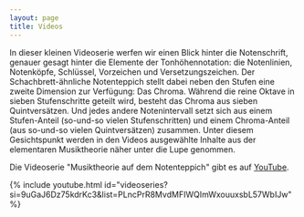```yaml
---
layout: page
title: Videos
---
```

In dieser kleinen Videoserie werfen wir einen Blick hinter die Notenschrift, genauer gesagt hinter die Elemente der Tonhöhennotation: die Notenlinien, Notenköpfe, Schlüssel, Vorzeichen und Versetzungszeichen. Der Schachbrett-ähnliche Notenteppich stellt dabei neben den Stufen eine zweite Dimension zur Verfügung: Das Chroma. Während die reine Oktave in sieben Stufenschritte geteilt wird, besteht das Chroma aus sieben Quintversätzen. Und jedes andere Notenintervall setzt sich aus einem Stufen-Anteil (so-und-so vielen Stufenschritten) und einem Chroma-Anteil (aus so-und-so vielen Quintversätzen) zusammen. Unter diesem Gesichtspunkt werden in den Videos ausgewählte Inhalte aus der elementaren Musiktheorie näher unter die Lupe genommen.

Die Videoserie "Musiktheorie auf dem Notenteppich" gibt es auf [YouTube](https://www.youtube.com/playlist?list=PLncPrR8MvdMFIWQImWxouuxsbL57WbIJw).

{% include youtube.html id="videoseries?si=9uGaJ6Dz75kdrKc3&amp;list=PLncPrR8MvdMFIWQImWxouuxsbL57WbIJw" %}
